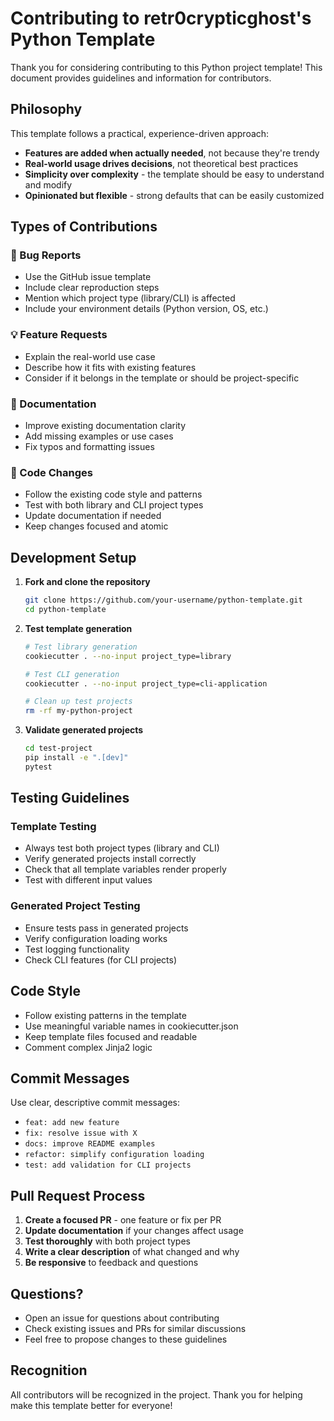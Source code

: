 # Contributing to retr0crypticghost's Python Template

Thank you for considering contributing to this Python project template! This document provides guidelines and information for contributors.

## Philosophy

This template follows a practical, experience-driven approach:
- **Features are added when actually needed**, not because they're trendy
- **Real-world usage drives decisions**, not theoretical best practices
- **Simplicity over complexity** - the template should be easy to understand and modify
- **Opinionated but flexible** - strong defaults that can be easily customized

## Types of Contributions

### 🐛 Bug Reports
- Use the GitHub issue template
- Include clear reproduction steps
- Mention which project type (library/CLI) is affected
- Include your environment details (Python version, OS, etc.)

### 💡 Feature Requests
- Explain the real-world use case
- Describe how it fits with existing features
- Consider if it belongs in the template or should be project-specific

### 📝 Documentation
- Improve existing documentation clarity
- Add missing examples or use cases
- Fix typos and formatting issues

### 🔧 Code Changes
- Follow the existing code style and patterns
- Test with both library and CLI project types
- Update documentation if needed
- Keep changes focused and atomic

## Development Setup

1. **Fork and clone the repository**
   ```bash
   git clone https://github.com/your-username/python-template.git
   cd python-template
   ```

2. **Test template generation**
   ```bash
   # Test library generation
   cookiecutter . --no-input project_type=library

   # Test CLI generation
   cookiecutter . --no-input project_type=cli-application

   # Clean up test projects
   rm -rf my-python-project
   ```

3. **Validate generated projects**
   ```bash
   cd test-project
   pip install -e ".[dev]"
   pytest
   ```

## Testing Guidelines

### Template Testing
- Always test both project types (library and CLI)
- Verify generated projects install correctly
- Check that all template variables render properly
- Test with different input values

### Generated Project Testing
- Ensure tests pass in generated projects
- Verify configuration loading works
- Test logging functionality
- Check CLI features (for CLI projects)

## Code Style

- Follow existing patterns in the template
- Use meaningful variable names in cookiecutter.json
- Keep template files focused and readable
- Comment complex Jinja2 logic

## Commit Messages

Use clear, descriptive commit messages:
- `feat: add new feature`
- `fix: resolve issue with X`
- `docs: improve README examples`
- `refactor: simplify configuration loading`
- `test: add validation for CLI projects`

## Pull Request Process

1. **Create a focused PR** - one feature or fix per PR
2. **Update documentation** if your changes affect usage
3. **Test thoroughly** with both project types
4. **Write a clear description** of what changed and why
5. **Be responsive** to feedback and questions

## Questions?

- Open an issue for questions about contributing
- Check existing issues and PRs for similar discussions
- Feel free to propose changes to these guidelines

## Recognition

All contributors will be recognized in the project. Thank you for helping make this template better for everyone!
